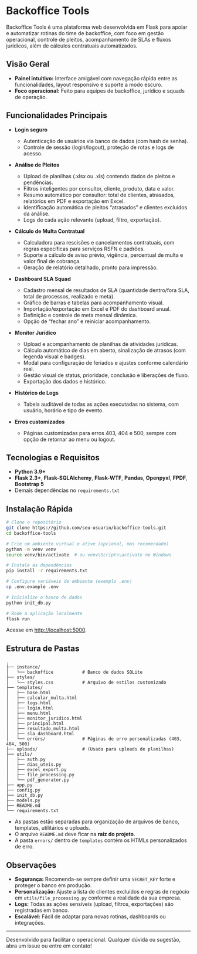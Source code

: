 
# Backoffice Tools

Backoffice Tools é uma plataforma web desenvolvida em Flask para apoiar e automatizar rotinas do time de backoffice, com foco em gestão operacional, controle de pleitos, acompanhamento de SLAs e fluxos jurídicos, além de cálculos contratuais automatizados.

## Visão Geral

- **Painel intuitivo:** Interface amigável com navegação rápida entre as funcionalidades, layout responsivo e suporte a modo escuro.
- **Foco operacional:** Feito para equipes de backoffice, jurídico e squads de operação.

## Funcionalidades Principais

- **Login seguro**
  - Autenticação de usuários via banco de dados (com hash de senha).
  - Controle de sessão (login/logout), proteção de rotas e logs de acesso.

- **Análise de Pleitos**
  - Upload de planilhas (.xlsx ou .xls) contendo dados de pleitos e pendências.
  - Filtros inteligentes por consultor, cliente, produto, data e valor.
  - Resumo automático por consultor: total de clientes, atrasados, relatórios em PDF e exportação em Excel.
  - Identificação automática de pleitos “atrasados” e clientes excluídos da análise.
  - Logs de cada ação relevante (upload, filtro, exportação).

- **Cálculo de Multa Contratual**
  - Calculadora para rescisões e cancelamentos contratuais, com regras específicas para serviços RSFN e padrões.
  - Suporte a cálculo de aviso prévio, vigência, percentual de multa e valor final de cobrança.
  - Geração de relatório detalhado, pronto para impressão.

- **Dashboard SLA Squad**
  - Cadastro mensal de resultados de SLA (quantidade dentro/fora SLA, total de processos, realizado e meta).
  - Gráfico de barras e tabelas para acompanhamento visual.
  - Importação/exportação em Excel e PDF do dashboard anual.
  - Definição e controle de meta mensal dinâmica.
  - Opção de “fechar ano” e reiniciar acompanhamento.

- **Monitor Jurídico**
  - Upload e acompanhamento de planilhas de atividades jurídicas.
  - Cálculo automático de dias em aberto, sinalização de atrasos (com legenda visual e badges).
  - Modal para configuração de feriados e ajustes conforme calendário real.
  - Gestão visual de status, prioridade, conclusão e liberações de fluxo.
  - Exportação dos dados e histórico.

- **Histórico de Logs**
  - Tabela auditável de todas as ações executadas no sistema, com usuário, horário e tipo de evento.

- **Erros customizados**
  - Páginas customizadas para erros 403, 404 e 500, sempre com opção de retornar ao menu ou logout.

## Tecnologias e Requisitos

- **Python 3.9+**
- **Flask 2.3+**, **Flask-SQLAlchemy**, **Flask-WTF**, **Pandas**, **Openpyxl**, **FPDF**, **Bootstrap 5**
- Demais dependências no `requirements.txt`

## Instalação Rápida

```bash
# Clone o repositório
git clone https://github.com/seu-usuario/backoffice-tools.git
cd backoffice-tools

# Crie um ambiente virtual e ative (opcional, mas recomendado)
python -m venv venv
source venv/bin/activate  # ou venv\Scripts\activate no Windows

# Instale as dependências
pip install -r requirements.txt

# Configure variáveis de ambiente (exemplo .env)
cp .env.example .env

# Inicialize o banco de dados
python init_db.py

# Rode a aplicação localmente
flask run
```

Acesse em [http://localhost:5000](http://localhost:5000).

## Estrutura de Pastas

```
.
├── instance/
│   └── backoffice           # Banco de dados SQLite
├── styles/
│   └── styles.css           # Arquivo de estilos customizado
├── templates/
│   ├── base.html
│   ├── calcular_multa.html
│   ├── logs.html
│   ├── login.html
│   ├── menu.html
│   ├── monitor_juridico.html
│   ├── principal.html
│   ├── resultado_multa.html
│   ├── sla_dashboard.html
│   └── errors/              # Páginas de erro personalizadas (403, 404, 500)
├── uploads/                 # (Usada para uploads de planilhas)
├── utils/
│   ├── auth.py
│   ├── dias_uteis.py
│   ├── excel_export.py
│   ├── file_processing.py
│   └── pdf_generator.py
├── app.py
├── config.py
├── init_db.py
├── models.py
├── README.md
└── requirements.txt
```

- As pastas estão separadas para organização de arquivos de banco, templates, utilitários e uploads.
- O arquivo `README.md` deve ficar na **raiz do projeto**.
- A pasta `errors/` dentro de `templates` contém os HTMLs personalizados de erro.

## Observações

- **Segurança:** Recomenda-se sempre definir uma `SECRET_KEY` forte e proteger o banco em produção.
- **Personalização:** Ajuste a lista de clientes excluídos e regras de negócio em `utils/file_processing.py` conforme a realidade da sua empresa.
- **Logs:** Todas as ações sensíveis (upload, filtros, exportações) são registradas em banco.
- **Escalável:** Fácil de adaptar para novas rotinas, dashboards ou integrações.

---

Desenvolvido para facilitar o operacional. Qualquer dúvida ou sugestão, abra um issue ou entre em contato!

